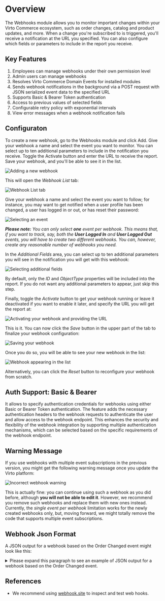 
# Overview

The Webhooks module allows you to monitor important changes within your Virto Commerce ecosystem,
such as order changes, catalog and product updates, and more.
When a change you're subscribed to is triggered, you'll receive a notification at the URL you specified.
You can also configure which fields or parameters to include in the report you receive.

## Key Features

1. Employees can manage webhooks under their own permission level
1. Admin users can manage webhooks
1. Resolves Virto Commerce Domain Events for installed modules
1. Sends webhook notifications in the background via a POST request with JSON serialized event data to the specified URL
1. Supports Basic & Bearer Token authentication
1. Access to previous values of selected fields
1. Configurable retry policy with exponential intervals
1. View error messages when a webhook notification fails

## Configuraton

To create a new webhook, go to the Webhooks module and click Add.
Give your webhook a name and select the event you want to monitor.
You can select up to ten additional parameters to include in the notification you receive.
Toggle the Activate button and enter the URL to receive the report.
Save your webhook, and you'll be able to see it in the list.

![Adding a new webhook](./media/01-adding-a-new-webhook.png)

This will open the *Webhook List* tab:

![Webhook List tab](./media/02-webhook-list.png)

Give your webhook a name and select the event you want to follow; for instance, you may want to get notified when a user profile has been changed, a user has logged in or out, or has reset their password:

![Selecting an event](./media/03-selecting-an-event.png)

***Please note:*** *You can only select **one** event per webhook. This means that, if you want to track, say, both the **User Logged In** and **User Logged Out** events, you will have to create two different webhooks. You can, however, create any reasonable number of webhooks you need.*

In the *Additional Fields* area, you can select up to ten additional parameters you will see in the notification you will get with this webhook:

![Selecting additional fields](./media/04-additional-fields.png)

By default, only the *ID* and *ObjectType* properties will be included into the report. If you do not want any additional parameters to appear, just skip this step.

Finally, toggle the *Activate* button to get your webhook running or leave it deactivated if you want to enable it later, and specify the URL you will get the report at:

![Activating your webhook and providing the URL](./media/05-activation-and-url.png)

This is it. You can now click the *Save* button in the upper part of the tab to finalize your webhook configuration:

![Saving your webhook](./media/06-saving-webhook.png)

Once you do so, you will be able to see your new webhook in the list:

![Webhook appearing in the list](./media/07-webhook-appearing-in-the-list.png)

Alternatively, you can click the *Reset* button to reconfigure your webhook from scratch.

## Auth Support: Basic & Bearer
 It allows to specify authentication credentials for webhooks using either Basic or Bearer Token authentication.
 The feature adds the necessary authentication headers to the webhook requests to authenticate the user and allow access to the webhook endpoint.
 This enhances the security and flexibility of the webhook integration by supporting multiple authentication mechanisms,
 which can be selected based on the specific requirements of the webhook endpoint.

## Warning Message
If you use webhooks with multiple event subscriptions in the previous version, you might get the following warning message once you update the Virto platform:

![Incorrect webhook warning](./media/incorrect-webhook-warnings.png)

This is actually fine: you can continue using such a webhook as you did before, although **you will not be able to edit it**. However, we recommend you remove such webhooks and replace them with new ones instead. Currently, the *single event per webhook* limitation works for the newly created webhooks only, but, moving forward, we might totally remove the code that supports multiple event subscriptions.

## Webhook Json Format
A JSON output for a webhook based on the Order Changed event might look like this:

<details><summary>Please expand this paragraph to see an example of JSON output for a webhook based on the Order Changed event.</summary>

```
{
  "EventId": "VirtoCommerce.OrdersModule.Core.Events.OrderChangedEvent",
  "Attempt": 1,
  "EventBody": [
    {
      "ObjectType": "VirtoCommerce.OrdersModule.Core.Model.CustomerOrder",
      "Id": "1d58ff39-0631-44aa-afc6-a0d4adbc9787",
      "Status": "New",
      "Number": "CO220224-00003",
      "__Previous": {
        "Status": "Pending",
        "Number": "CO220224-00003"
      }
    }
  ]
}


NOTE: You can then call the Order API and get the extended order information.

NOTE: `__Previous` field contains the same list of the fields with previous values.

```
</details>

## References
* We recommend using [webhook.site](https://webhook.site/) to inspect and test web hooks.

